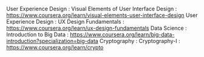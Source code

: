 User Experience Design : Visual Elements of User Interface Design : https://www.coursera.org/learn/visual-elements-user-interface-design
User Experience Design : UX Design Fundamentals : https://www.coursera.org/learn/ux-design-fundamentals
Data Science : Introduction to Big Data : https://www.coursera.org/learn/big-data-introduction?specialization=big-data
Cryptography : Cryptography-I : https://www.coursera.org/learn/crypto
